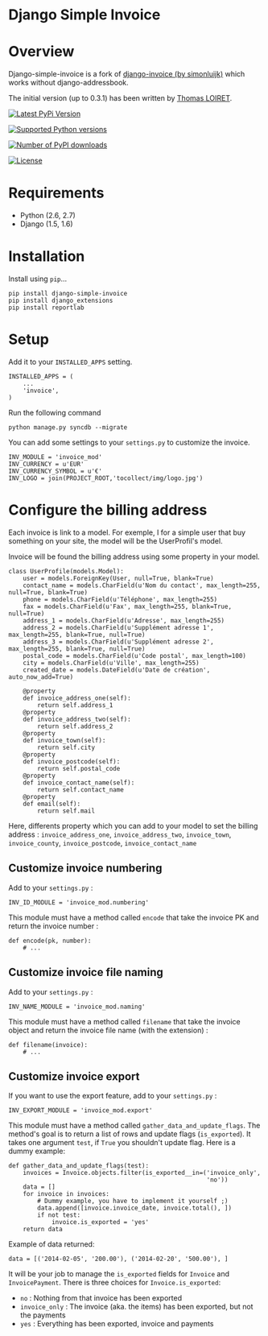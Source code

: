 Django Simple Invoice
=====================

# Overview

Django-simple-invoice is a fork of [django-invoice (by simonluijk)](https://github.com/simonluijk/django-invoice "django-invoice (by simonluijk)") which works without django-addressbook.

The initial version (up to 0.3.1) has been written by [Thomas LOIRET](https://bitbucket.org/tloiret "Thomas LOIRET").


[![Latest PyPi Version](https://pypip.in/version/django-simple-invoice/badge.svg?style=flat)](https://pypi.python.org/pypi/django-simple-invoice/)

[![Supported Python versions](https://pypip.in/py_versions/django-simple-invoice/badge.png?style=flat)](https://pypi.python.org/pypi/django-simple-invoice/)

[![Number of PyPI downloads](https://pypip.in/d/django-simple-invoice/badge.png?style=flat)](https://pypi.python.org/pypi/django-simple-invoice/)

[![License](https://pypip.in/license/django-simple-invoice/badge.png?style=flat)](https://pypi.python.org/pypi/django-simple-invoice/)


# Requirements

* Python (2.6, 2.7)
* Django (1.5, 1.6)

# Installation

Install using `pip`...

    pip install django-simple-invoice
    pip install django_extensions
    pip install reportlab

# Setup

Add it to your `INSTALLED_APPS` setting.

    INSTALLED_APPS = (
        ...
        'invoice',
    )

Run the following command

	python manage.py syncdb --migrate

You can add some settings to your `settings.py` to customize the invoice.

	INV_MODULE = 'invoice_mod'
	INV_CURRENCY = u'EUR'
	INV_CURRENCY_SYMBOL = u'€'
	INV_LOGO = join(PROJECT_ROOT,'tocollect/img/logo.jpg')

# Configure the billing address

Each invoice is link to a model. For exemple, I for a simple user that buy something on your site, the model will be the UserProfil's model.

Invoice will be found the billing address using some property in your model.

	class UserProfile(models.Model):
    	user = models.ForeignKey(User, null=True, blank=True)
    	contact_name = models.CharField(u'Nom du contact', max_length=255, null=True, blank=True)
    	phone = models.CharField(u'Téléphone', max_length=255)
    	fax = models.CharField(u'Fax', max_length=255, blank=True, null=True)
       	address_1 = models.CharField(u'Adresse', max_length=255)
    	address_2 = models.CharField(u'Supplément adresse 1', max_length=255, blank=True, null=True)
    	address_3 = models.CharField(u'Supplément adresse 2', max_length=255, blank=True, null=True)
    	postal_code = models.CharField(u'Code postal', max_length=100)
    	city = models.CharField(u'Ville', max_length=255)
    	created_date = models.DateField(u'Date de création', auto_now_add=True)

    	@property
    	def invoice_address_one(self):
    	    return self.address_1
    	@property
    	def invoice_address_two(self):
        	return self.address_2
    	@property
    	def invoice_town(self):
    	    return self.city
    	@property
    	def invoice_postcode(self):
    		return self.postal_code
        @property
        def invoice_contact_name(self):
            return self.contact_name
        @property
        def email(self):
            return self.mail

Here, differents property which you can add to your model to set the billing address :
`invoice_address_one`, `invoice_address_two`, `invoice_town`, `invoice_county`, `invoice_postcode`, `invoice_contact_name`


## Customize invoice numbering

Add to your `settings.py` :

    INV_ID_MODULE = 'invoice_mod.numbering'

This module must have a method called `encode` that take the invoice PK and return the invoice number :

    def encode(pk, number):
        # ...

## Customize invoice file naming

Add to your `settings.py` :

    INV_NAME_MODULE = 'invoice_mod.naming'

This module must have a method called `filename` that take the invoice object and return the invoice file name (with the extension) :

    def filename(invoice):
        # ...


## Customize invoice export

If you want to use the export feature, add to your `settings.py` :

    INV_EXPORT_MODULE = 'invoice_mod.export'

This module must have a method called `gather_data_and_update_flags`. The method's goal is to return a list of rows and update flags (`is_exported`). It takes one argument `test`, if `True` you shouldn't update flag. Here is a dummy example:

    def gather_data_and_update_flags(test):
        invoices = Invoice.objects.filter(is_exported__in=('invoice_only',
                                                           'no'))
        data = []
        for invoice in invoices:
            # Dummy example, you have to implement it yourself ;)
            data.append([invoice.invoice_date, invoice.total(), ])
            if not test:
                invoice.is_exported = 'yes'
        return data

Example of data returned:

    data = [('2014-02-05', '200.00'), ('2014-02-20', '500.00'), ]

It will be your job to manage the `is_exported` fields for `Invoice` and `InvoicePayment`. There is three choices for `Invoice.is_exported`:
- `no` : Nothing from that invoice has been exported
- `invoice_only` : The invoice (aka. the items) has been exported, but not the payments
- `yes` : Everything has been exported, invoice and payments
